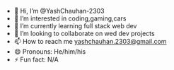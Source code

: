 - 👋 Hi, I’m @YashChauhan-2303
- 👀 I’m interested in coding,gaming,cars
- 🌱 I’m currently learning full stack web dev
- 💞️ I’m looking to collaborate on wed dev projects
- 📫 How to reach me yashchauhan.2303@gmail.com
- 😄 Pronouns: He/him/his
- ⚡ Fun fact: N/A

<!---
YashChauhan-2303/YashChauhan-2303 is a ✨ special ✨ repository because its `README.md` (this file) appears on your GitHub profile.
You can click the Preview link to take a look at your changes.
--->
